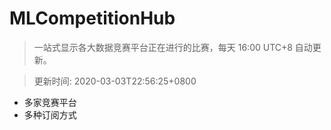# MLCompetitionHub

> 一站式显示各大数据竞赛平台正在进行的比赛，每天 16:00 UTC+8 自动更新。
  
> 更新时间: 2020-03-03T22:56:25+0800 

* 多家竞赛平台
* 多种订阅方式